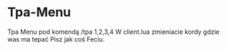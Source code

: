 # Tpa-Menu
Tpa Menu pod komendą /tpa 1,2,3,4
W client.lua zmieniacie kordy gdzie was ma tepać
Pisz jak coś Feciu.

